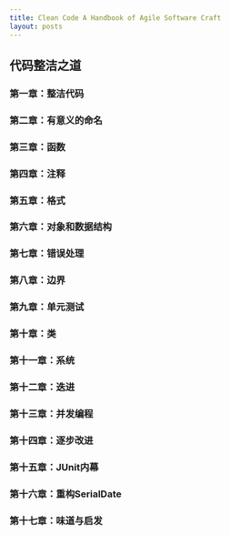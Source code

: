 ```yaml
---
title: Clean Code A Handbook of Agile Software Craft
layout: posts
---
```


## 代码整洁之道

### 第一章：整洁代码

### 第二章：有意义的命名

### 第三章：函数

### 第四章：注释

### 第五章：格式

### 第六章：对象和数据结构

### 第七章：错误处理

### 第八章：边界

### 第九章：单元测试

### 第十章：类

### 第十一章：系统

### 第十二章：迭进

### 第十三章：并发编程

### 第十四章：逐步改进

### 第十五章：JUnit内幕

### 第十六章：重构SerialDate

### 第十七章：味道与启发